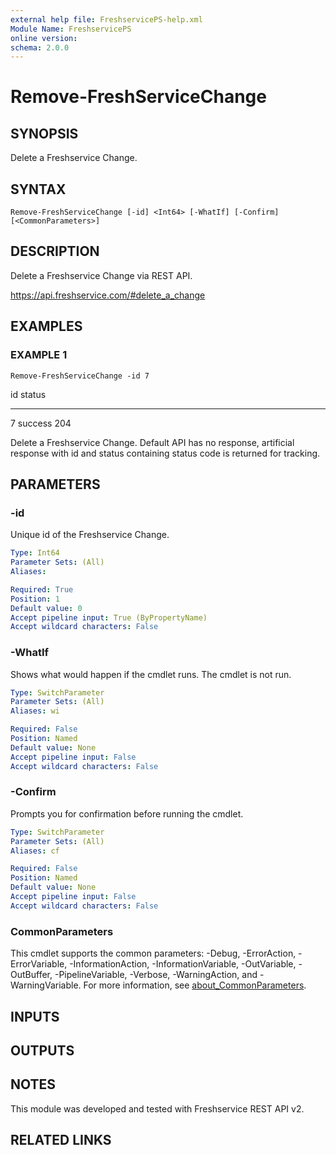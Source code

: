 ```yaml
---
external help file: FreshservicePS-help.xml
Module Name: FreshservicePS
online version:
schema: 2.0.0
---
```


# Remove-FreshServiceChange

## SYNOPSIS
Delete a Freshservice Change.

## SYNTAX

```
Remove-FreshServiceChange [-id] <Int64> [-WhatIf] [-Confirm] [<CommonParameters>]
```

## DESCRIPTION
Delete a Freshservice Change via REST API.

https://api.freshservice.com/#delete_a_change

## EXAMPLES

### EXAMPLE 1
```
Remove-FreshServiceChange -id 7
```

id status
-- ------
7 success 204

Delete a Freshservice Change.
Default API has no response, artificial response with id and status containing
status code is returned for tracking.

## PARAMETERS

### -id
Unique id of the Freshservice Change.

```yaml
Type: Int64
Parameter Sets: (All)
Aliases:

Required: True
Position: 1
Default value: 0
Accept pipeline input: True (ByPropertyName)
Accept wildcard characters: False
```

### -WhatIf
Shows what would happen if the cmdlet runs.
The cmdlet is not run.

```yaml
Type: SwitchParameter
Parameter Sets: (All)
Aliases: wi

Required: False
Position: Named
Default value: None
Accept pipeline input: False
Accept wildcard characters: False
```

### -Confirm
Prompts you for confirmation before running the cmdlet.

```yaml
Type: SwitchParameter
Parameter Sets: (All)
Aliases: cf

Required: False
Position: Named
Default value: None
Accept pipeline input: False
Accept wildcard characters: False
```

### CommonParameters
This cmdlet supports the common parameters: -Debug, -ErrorAction, -ErrorVariable, -InformationAction, -InformationVariable, -OutVariable, -OutBuffer, -PipelineVariable, -Verbose, -WarningAction, and -WarningVariable. For more information, see [about_CommonParameters](http://go.microsoft.com/fwlink/?LinkID=113216).

## INPUTS

## OUTPUTS

## NOTES
This module was developed and tested with Freshservice REST API v2.

## RELATED LINKS
